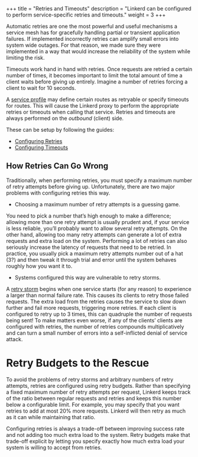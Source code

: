 +++
title = "Retries and Timeouts"
description = "Linkerd can be configured to perform service-specific retries and timeouts."
weight = 3
+++

Automatic retries are one the most powerful and useful mechanisms a service mesh
has for gracefully handling partial or transient application failures. If
implemented incorrectly retries can amplify small errors into system wide
outages. For that reason, we made sure they were implemented in a way that would
increase the reliability of the system while limiting the risk.

Timeouts work hand in hand with retries. Once requests are retried a certain
number of times, it becomes important to limit the total amount of time a client
waits before giving up entirely. Imagine a number of retries forcing a client
to wait for 10 seconds.

A [service profile](/2/features/service-profiles/) may define certain routes as
retryable or specify timeouts for routes.  This will cause the Linkerd proxy to
perform the appropriate retries or timeouts when calling that service.  Retries
and timeouts are always performed on the *outbound* (client) side.

These can be setup by following the guides:

- [Configuring Retries](/2/tasks/configuring-retries/)
- [Configuring Timeouts](/2/tasks/configuring-timeouts/)

## How Retries Can Go Wrong

Traditionally, when performing retries, you must specify a maximum number of
retry attempts before giving up. Unfortunately, there are two major problems
with configuring retries this way.

- Choosing a maximum number of retry attempts is a guessing game.

You need to pick a number that’s high enough to make a difference; allowing
more than one retry attempt is usually prudent and, if your service is less
reliable, you’ll probably want to allow several retry attempts. On the other
hand, allowing too many retry attempts can generate a lot of extra requests and
extra load on the system. Performing a lot of retries can also seriously
increase the latency of requests that need to be retried. In practice, you
usually pick a maximum retry attempts number out of a hat (3?) and then tweak
it through trial and error until the system behaves roughly how you want it to.

- Systems configured this way are vulnerable to retry storms.

A [retry storm](https://twitter.github.io/finagle/guide/Glossary.html)
begins when one service starts (for any reason) to experience a larger than
normal failure rate. This causes its clients to retry those failed requests.
The extra load from the retries causes the service to slow down further and
fail more requests, triggering more retries. If each client is configured to
retry up to 3 times, this can quadruple the number of requests being sent! To
make matters even worse, if any of the clients’ clients are configured with
retries, the number of retries compounds multiplicatively and can turn a small
number of errors into a self-inflicted denial of service attack.

# Retry Budgets to the Rescue

To avoid the problems of retry storms and arbitrary numbers of retry attempts,
retries are configured using retry budgets. Rather than specifying a fixed
maximum number of retry attempts per request, Linkerd keeps track of the ratio
between regular requests and retries and keeps this number below a configurable
limit. For example, you may specify that you want retries to add at most 20%
more requests. Linkerd will then retry as much as it can while maintaining that
ratio.

Configuring retries is always a trade-off between improving success rate and
not adding too much extra load to the system. Retry budgets make that trade-off
explicit by letting you specify exactly how much extra load your system is
willing to accept from retries.

